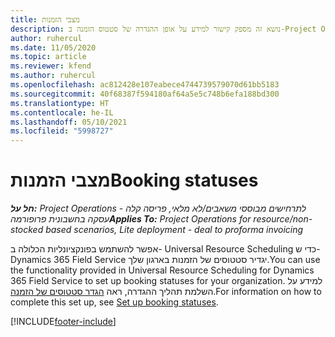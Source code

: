 ```yaml
---
title: מצבי הזמנות
description: נושא זה מספק קישור למידע על אופן ההגדרה של סטטוס הזמנה ב-Project Operations.
author: ruhercul
ms.date: 11/05/2020
ms.topic: article
ms.reviewer: kfend
ms.author: ruhercul
ms.openlocfilehash: ac812428e107eabece4744739579070d61bb5183
ms.sourcegitcommit: 40f68387f594180af64a5e5c748b6efa188bd300
ms.translationtype: HT
ms.contentlocale: he-IL
ms.lasthandoff: 05/10/2021
ms.locfileid: "5998727"
---
```

# <a name="booking-statuses"></a><span data-ttu-id="37939-103">מצבי הזמנות</span><span class="sxs-lookup"><span data-stu-id="37939-103">Booking statuses</span></span>

<span data-ttu-id="37939-104">_**חל על:** Project Operations לתרחישים מבוססי משאבים/לא מלאי, פריסה קלה - עסקה בחשבונית פרופורמה_</span><span class="sxs-lookup"><span data-stu-id="37939-104">_**Applies To:** Project Operations for resource/non-stocked based scenarios, Lite deployment - deal to proforma invoicing_</span></span>

<span data-ttu-id="37939-105">אפשר להשתמש בפונקציונליות הכלולה ב- Universal Resource Scheduling כדי ש- Dynamics 365 Field Service יגדיר סטטוסים של הזמנות בארגון שלך.</span><span class="sxs-lookup"><span data-stu-id="37939-105">You can use the functionality provided in Universal Resource Scheduling for Dynamics 365 Field Service to set up booking statuses for your organization.</span></span> <span data-ttu-id="37939-106">למידע על השלמת תהליך ההגדרה, ראה [הגדר סטטוסים של הזמנה](/dynamics365/field-service/set-up-booking-statuses).</span><span class="sxs-lookup"><span data-stu-id="37939-106">For information on how to complete this set up, see [Set up booking statuses](/dynamics365/field-service/set-up-booking-statuses).</span></span>


[!INCLUDE[footer-include](../includes/footer-banner.md)]